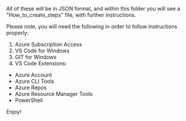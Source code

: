 All of these will be in JSON format, and within this folder you will see a "How_to_create_steps" file, with further instructions. 

Please note, you will need the following in order to follow instructions properly:
1. Azure Subscription Access
2. VS Code for Windows
3. GIT for Windows
4. VS Code Extensions:
  - Azure Account
  - Azure CLI Tools
  - Azure Repos
  - Azure Resource Manager Tools
  - PowerShell
  
Enjoy!
